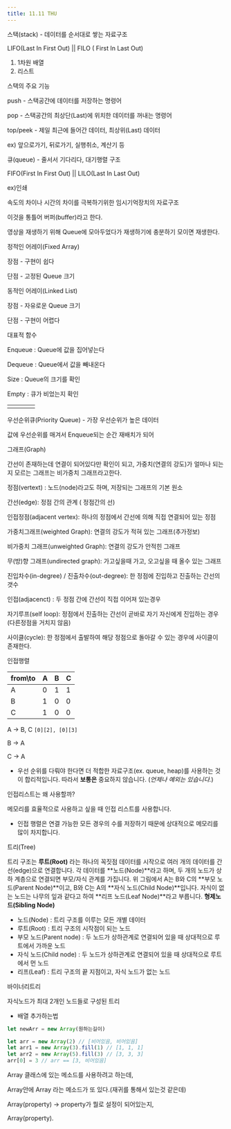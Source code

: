 ```yaml
---
title: 11.11 THU
---
```


스택(stack) - 데이터를 순서대로 쌓는 자료구조

LIFO(Last In First Out) || FILO ( First In Last Out)



1. 1차원 배열
2. 리스트

스택의 주요 기능

push - 스택공간에 데이터를 저장하는 명령어

pop - 스택공간의 최상단(Last)에 위치한 데이터를 꺼내는 명령어

top/peek - 제일 최근에 들어간 데이터, 최상위(Last) 데이터



ex) 앞으로가기, 뒤로가기, 실행취소, 계산기 등 





큐(queue) - 줄서서 기다리다, 대기행렬 구조

FIFO(First In First Out) || LILO(Last In Last Out)

ex)인쇄

속도의 차이나 시간의 차이를 극복하기위한 임시기억장치의 자료구조

이것을 통틀어 버퍼(buffer)라고 한다.



영상을 재생하기 위해 Queue에 모아두었다가 재생하기에 충분하기 모이면 재생한다.



정적인 어레이(Fixed Array)

장점 - 구현이 쉽다

단점 - 고정된 Queue 크기

동적인 어레이(Linked List)

장점 - 자유로운 Queue 크기

단점 - 구현이 어렵다

대표적 함수

Enqueue : Queue에 값을 집어넣는다

Dequeue : Queue에서 값을 빼내온다

Size : Queue의 크기를 확인

Empty : 큐가 비었는지 확인



|      |      |      |      |
| ---- | ---- | ---- | ---- |
|      |      |      |      |

우선순위큐(Priority Queue) - 가장 우선순위가 높은 데이터

값에 우선순위를 매겨서 Enqueue되는 순간 재배치가 되어 





그래프(Graph)

간선이 존재하는데 연결이 되어있다만 확인이 되고, 가중치(연결의 강도)가 얼마나 되는지 모르는 그래프는 비가중치 그래프라고한다.

정점(vertext) : 노드(node)라고도 하며, 저장되는 그래프의 기본 원소

간선(edge): 정점 간의 관계 ( 정점간의 선)

인접정점(adjacent vertex): 하나의 정점에서 간선에 의해 직접 연결되어 있는 정점

가중치그래프(weighted Graph): 연결의 강도가 적혀 있는 그래프(추가정보)

비가중치 그래프(unweighted Graph): 연결의 강도가 안적힌 그래프

무(방)향 그래프(undirected graph): 가고싶을때 가고, 오고싶을 때 올수 있는 그래프

진입차수(in-degree) / 진출차수(out-degree): 한 정점에 진입하고 진출하는 간선의 갯수

인접(adjacenct) : 두 정점 간에 간선이 직접 이어져 있는경우

자기루프(self loop): 정점에서 진출하는 간선이 곧바로 자기 자신에게 진입하는 경우(다른정점을 거치지 않음)

사이클(cycle): 한 정점에서 출발하여 해당 정점으로 돌아갈 수 있는 경우에 사이클이 존재한다.



인접행렬

| from\to | A    | B    | C    |
| ------- | ---- | ---- | ---- |
| A       | 0    | 1    | 1    |
| B       | 1    | 0    | 0    |
| C       | 1    | 0    | 0    |

A -> B, C  `[0][2], [0][3]`

B -> A

C -> A

- 우선 순위를 다뤄야 한다면 더 적합한 자료구조(ex. queue, heap)를 사용하는 것이 합리적입니다. 따라서 **보통은** 중요하지 않습니다. (*언제나 예외는 있습니다.*)



인접리스트는 왜 사용할까?

메모리를 효율적으로 사용하고 싶을 때 인접 리스트를 사용합니다.

- 인접 행렬은 연결 가능한 모든 경우의 수를 저장하기 때문에 상대적으로 메모리를 많이 차지합니다.







트리(Tree)

트리 구조는 **루트(Root)** 라는 하나의 꼭짓점 데이터를 시작으로 여러 개의 데이터를 간선(edge)으로 연결합니다. 각 데이터를 **노드(Node)**라고 하며, 두 개의 노드가 상하 계층으로 연결되면 부모/자식 관계를 가집니다. 위 그림에서 A는 B와 C의 **부모 노드(Parent Node)**이고, B와 C는 A의 **자식 노드(Child Node)**입니다. 자식이 없는 노드는 나무의 잎과 같다고 하여 **리프 노드(Leaf Node)**라고 부릅니다. **형제노드(Sibling Node)**

- 노드(Node) : 트리 구조를 이루는 모든 개별 데이터
- 루트(Root) : 트리 구조의 시작점이 되는 노드
- 부모 노드(Parent node) : 두 노드가 상하관계로 연결되어 있을 때 상대적으로 루트에서 가까운 노드
- 자식 노드(Child node) : 두 노드가 상하관계로 연결되어 있을 때 상대적으로 루트에서 먼 노드
- 리프(Leaf) : 트리 구조의 끝 지점이고, 자식 노드가 없는 노드

바이너리트리

자식노드가 최대 2개인 노드들로 구성된 트리





* 배열 추가하는법

```js
let newArr = new Array(원하는길이)

let arr = new Array(2) // [비어있음, 비어있음]
let arr1 = new Array(3).fill(1) // [1, 1, 1]
let arr2 = new Array(5).fill(3) // [3, 3, 3]
arr[0] = 3 // arr == [3, 비어있음]

```



Array 클래스에 있는 메소드를 사용하려고 하는데,

Array안에 Array 라는 메소드가 또 있다.(재귀를 통해서 있는것 같은데)

Array(property) -> property가 뭘로 설정이 되어있는지,

Array(property).

